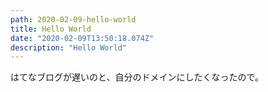 ```yaml
---
path: 2020-02-09-hello-world
title: Hello World
date: "2020-02-09T13:50:18.074Z"
description: "Hello World"
---
```


はてなブログが遅いのと、自分のドメインにしたくなったので。
<!-- テスト勉強がんばる -->